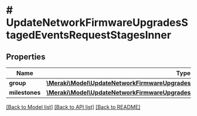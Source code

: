 # # UpdateNetworkFirmwareUpgradesStagedEventsRequestStagesInner

## Properties

Name | Type | Description | Notes
------------ | ------------- | ------------- | -------------
**group** | [**\Meraki\Model\UpdateNetworkFirmwareUpgradesStagedEventsRequestStagesInnerGroup**](UpdateNetworkFirmwareUpgradesStagedEventsRequestStagesInnerGroup.md) |  | [optional]
**milestones** | [**\Meraki\Model\UpdateNetworkFirmwareUpgradesStagedEventsRequestStagesInnerMilestones**](UpdateNetworkFirmwareUpgradesStagedEventsRequestStagesInnerMilestones.md) |  | [optional]

[[Back to Model list]](../../README.md#models) [[Back to API list]](../../README.md#endpoints) [[Back to README]](../../README.md)

